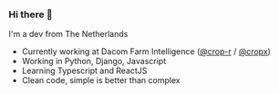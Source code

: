 ### Hi there 👋

I'm a dev from The Netherlands

- Currently working at Dacom Farm Intelligence ([@crop-r](https://github.com/Crop-R) / [@cropx](https://github.com/cropx))
- Working in Python, Django, Javascript
- Learning Typescript and ReactJS
- Clean code, simple is better than complex

<!--
**apie/apie** is a ✨ _special_ ✨ repository because its `README.md` (this file) appears on your GitHub profile.

Here are some ideas to get you started:

- 🔭 I’m currently working on ...
- 🌱 I’m currently learning ...
- 👯 I’m looking to collaborate on ...
- 🤔 I’m looking for help with ...
- 💬 Ask me about ...
- 📫 How to reach me: ...
- 😄 Pronouns: ...
- ⚡ Fun fact: ...
-->
